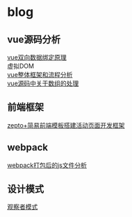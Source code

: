 # blog
## vue源码分析
[vue双向数据绑定原理](https://github.com/jackfxq/vue-source/issues/2) <br>
虚拟DOM <br>
[vue整体框架和流程分析](https://github.com/jackfxq/vue-source/issues/1) <br>
[vue源码中关于数组的处理](https://github.com/jackfxq/vue-source/issues/6) <br>
## 前端框架
[zepto+简易前端模板搭建活动页面开发框架](https://github.com/jackfxq/vue-source/issues/4) <br>
## webpack
[webpack打包后的js文件分析](https://github.com/jackfxq/vue-source/issues/5) <br>
## 设计模式
[观察者模式](https://github.com/jackfxq/vue-source/issues/7) <br>
